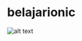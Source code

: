 # belajarionic
![alt text]([https://github.com/muhammadsalmanfarrisi/H1D021088_SHIFT_E_ResponsiMobile/blob/master/Tampilan%20Aplikasi/Screenshot%202023-10-26%20231539.png?raw=true](https://github.com/muhammadsalmanfarrisi/belajarionic/blob/master/Tampilan%20Aplikasi/Screenshot%202023-11-13%20141122.png)https://github.com/muhammadsalmanfarrisi/belajarionic/blob/master/Tampilan%20Aplikasi/Screenshot%202023-11-13%20141122.png)
